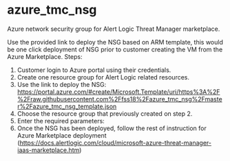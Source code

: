 # azure_tmc_nsg
Azure network security group for Alert Logic Threat Manager marketplace.

Use the provided link to deploy the NSG based on ARM template, this would be one click deployment of NSG prior to customer creating the VM from the Azure Marketplace.
Steps:
1. Customer login to Azure portal using their credentials.
2. Create one resource group for Alert Logic related resources.
3. Use the link to deploy the NSG: https://portal.azure.com/#create/Microsoft.Template/uri/https%3A%2F%2Fraw.githubusercontent.com%2Ffss18%2Fazure_tmc_nsg%2Fmaster%2Fazure_tmc_nsg_template.json
4. Choose the resource group that previously created on step 2.
5. Enter the required parameters:
6. Once the NSG has been deployed, follow the rest of instruction for Azure Marketplace deployment (https://docs.alertlogic.com/cloud/microsoft-azure-threat-manager-iaas-marketplace.htm)
